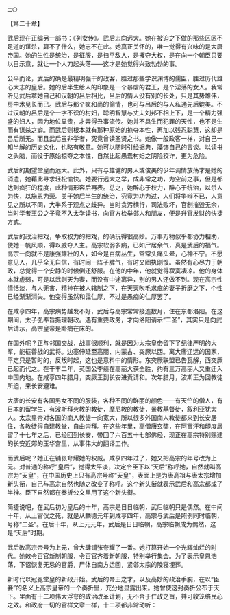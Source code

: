     二〇 

   【第二十章】

   武后现在正编另一部书：《列女传》。武后志向远大。她在被迫之下做的那些区区不足道的谋杀，算不了什么，她志不在此。她真正关怀的，唯一觉得有兴味的是大唐帝国。她的生性是统治，是征服，是扫平敌人，是攫夺大权，是在向一个朝臣只要以目示意，就让一个人刀起头落——这才是她觉得兴致勃勃的事。

   公平而论，武后的确是最精明强干的政客，胜过那些学识渊博的儒臣，胜过历代雄心大志的皇后。她的后半生给人的印象是一个暴虐的君王，是个淫荡的女人。我常听见武后拿她自己和汉朝的吕后相比，吕后的情人没有别的长处，只是其势雄伟，房中术见长而已。武后与那个疯和尚的偷情，也可与吕后的与人私通先后媲美。不过汉朝的吕后是个一字不识的村妇，聪明智慧与丈夫刘邦不相上下，是一个精力强盛的妇人，因为地位显贵，才弄得丑事流传。她并不具生而犯罪的天性，也不是生而有谋杀之癖。而武后则根本就有那种原始的掠夺本性，再加以残忍聪慧，这却是吕后所无。而且武后虽非学者，究竟曾读圣贤之书。她像一般政客一样，对自己一知半解的历史文化，也略有敬意。她可以随时引经据典，藻饰自己的言谈。以读书之头脑，而役于原始掠夺之本性，自然比起愚蠢村妇之阴险狡诈，更为危险。

   武后的期望堂皇而远大。此外，只有与雄健的男人或俊美的少年调情放荡才是她的消遣，她藉此寻求轻松愉快。她要行远大之举，成非常之功，为空前之事，但是都达到疯狂的程度，此种情形容后再表。总之，她醉心于权力，醉心于统治，以杀人为快，以施恩为荣。关于她后半生的统治，究竟为功为过，人们将争辩不已，人意见之所以不同，大半系于观点之歧异。当时贪污横行，司法败坏，官制摧毁无余，当时学者王公之子竟不入太学读书，向官方检举邻人和朋友，便是升官发财的快捷方式。

   武后的政治把戏，争取权力的把戏，的确玩得很高妙。万事万物似乎都协力相助，使她一帆风顺，得以威夺人主。高宗软弱多病，已如尸居余气，真是武后的福气。高宗一向就不是康强雄壮的人，如今是百病丛生，常常头痛头晕，心神不宁。不愿意见人，几乎全无自信，有时闹一阵子脾气，有时又固执刚愎。虽然有心尽力于朝政，总觉得一个安静的时候倒还舒服。在他的中年，他就觉得寂寞凄凉。他的身体本就虚弱，可是以武则天为妻，而没有中途离异，别的男人还做不到。现在高宗性情恬淡，与人无害，精神在被人辖制之下，在天天吹毛求疵的妻子折磨之下，个性已经渐渐消失。他变得虽然和霭仁厚，不过是愚痴的仁厚罢了。

   在咸亨四年，高宗病势越发不好，武后与高宗常常接连数月，住在东都洛阳。在这期间，太子弘奉旨摄理朝政。遇有重要政务，才向洛阳请示“二圣”，其实只是向武后请示，高宗皇帝是卧病在床的。

   在国外呢？正与邻国交战，战事很顺利，就是因为太宗皇帝留下了纪律严明的大军，能征善战的武将。边塞伸延至高丽、内蒙古、突厥以西。离大唐辽远的国家，平定只是暂时的，反叛时起，这也是意料中的情形。东突厥联盟已告瓦解，西突厥已起而代之。在干丰二年，英国公李绩在高丽大获全胜，约有三万高丽人又重迁入中国内地。在咸亨四年腊月，突厥王到长安进贡请和。次年腊月，波斯王为回教徒所迫，来长安避难。

   大唐的长安有各国男女不同的服装，各种不同的鲜丽的颜色——有天竺的僧人，有日本的留学生，有波斯拜火教的教徒，摩尼教的教徒，景教基督徒，叙利亚犹太人。太宗皇帝对各国的商人教徒一向宽大，所以很多外国商人教徒都来到长安居住，各教徒得自建教堂，自由崇拜。在这些年里，高僧唐玄奘，在阿富汗和印度居留了十七年之后，已经回到长安，带回了六百五十七部佛经，现正在高宗特别赐建的长安近郊的玉华宫里，从事伟大的翻译工作。

   而武后呢？她正在铺张夸耀她的权威。咸亨四年过了，她又把高宗的年号改为上元。对普通的称呼“皇后”，觉得太平淡，决定令臣下以“天后”称呼她，自然就叫高宗为“天皇”，在中国历史上只有高宗号称“天皇”，表面上是为唐高祖与唐太宗增加新头衔，自己与高宗自然也随之改变了称呼。这个新头衔就表示武后和高宗都成了半神。臣下自然都在奏折公文里用了这个新头衔。

   简捷说吧，在武后初为皇后的十年，高宗是日日临朝，武后临朝只是偶然。在中间十年，从上官仪之死，就是从麟德元年到咸亨四年，高宗与武后是照例同时临朝，号称“二圣”。在后十年，从上元元年，武后是日日临朝，高宗临朝成为偶然，这是“天后”时期。

   武后改高宗帝号为上元，曾大肆铺张夸耀了一番。她打算开始一个光辉灿烂的时代。她敕令百官新制朝服，令百官齐着新朝服，特别举行集会。为了表示皇恩浩荡，下诏恢复无忌的官爵，尸体自南方运回，紧邻太宗的陵寝埋葬。

   新时代以冠冕堂皇的新政开始。武后的帝王之才，以及高妙的政治手腕，在以“臣妾”的名义上高宗皇帝的一个奏折里，充分地显露出来。她曾使这封奏折公布于天下。里面有十二项伟大浮夸的政治改革计划，无不合于仁政之旨，并可收笼络民心之效。和政府一切的官样文章一样，十二项都非常动听：

